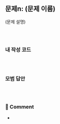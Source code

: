 ## 문제n: (문제 이름)

(문제 설명)

```js

```

<br/>

### 내 작성 코드

```js

```

<br/>

### 모범 답안

```js

```

<br/>

### 💬 Comment

-

<br/>
